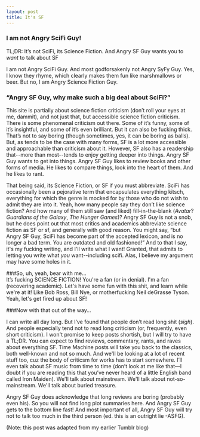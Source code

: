 ```yaml
---
layout: post
title: It's SF
---
```


### I am not Angry SciFi Guy!

TL;DR: It’s not SciFi, its Science Fiction.  And Angry SF Guy wants you to *want* to talk about SF

I am not Angry SciFi Guy.  And most godforsakenly not Angry SyFy Guy.  Yes, I know they rhyme, which clearly makes them fun like marshmallows or beer.  But no, I am Angry Science Fiction Guy.

### “Angry SF Guy, why make such a big deal about SciFi?”

This site is partially about science fiction criticism (don’t roll your eyes at me, dammit), and not just that, but accessible science fiction criticism.  There is some phenomenal criticism out there.  Some of it’s funny, some of it’s insightful, and some of it’s even brilliant.  But it can also be fucking thick.  That’s not to say boring (though sometimes, yes, it can be boring as balls).  But, as tends to be the case with many forms, SF is a lot more accessible and approachable than criticism about it.  However, SF also has a readership that--more than most--tends to enjoy getting deeper into things.  Angry SF Guy wants to get into things.  Angry SF Guy likes to review books and other forms of media.  He likes to compare things, look into the heart of them.  And he likes to rant.

That being said, its Science Fiction, or SF if you must abbreviate.  SciFi has occasionally been a pejorative term that encapsulates everything kitsch, everything for which the genre is mocked for by those who do not wish to admit they are into it.  Yeah, how many people say they don’t like science fiction?  And how many of them still saw (and liked) fill-in-the-blank (*Avatar*? *Guardians of the Galaxy*, *The Hunger Games*)?  Angry SF Guy is not a snob, but he does point out that most critics and academics abbreviate science fiction as SF or sf, and generally with good reason.  You might say, “but Angry SF Guy, SciFi has become part of the accepted lexicon, and is no longer a bad term.  You are outdated and old fashioned!”  And to that I say, it's my fucking writing, and I'll write what I want!  Granted, that admits to letting you write what *you* want--including scifi.  Alas, I believe my argument may have some holes in it.

###So, uh, yeah, bear with me...  
It’s fucking SCIENCE FICTION!  You're a fan (or in denial).  I'm a fan (recovering academic).  Let's have some fun with this shit, and learn while we're at it!  Like Bob Ross, Bill Nye, or motherfucking Neil deGrasse Tyson.  Yeah, let's get fired up about SF!

###Now with that out of the way…

I can write all day long.  But I’ve found that people don’t read long shit (*sigh*).  And people especially tend not to read long criticism (or, frequently, even short criticism).  I won't promise to keep posts shortish, but I will try to have a TL;DR.  You can expect to find reviews, commentary, rants, and raves about everything SF.  Time Machine posts will take you back to the classics, both well-known and not so much.  And we'll be looking at a lot of recent stuff too, cuz the body of criticsm for works has to start somewhere.  I’ll even talk about SF music from time to time (don’t look at me like that—I doubt if you are reading this that you’ve never heard of a little English band called Iron Maiden).  We'll talk about mainstream.  We'll talk about not-so-mainstream.  We'll talk about buried treasure.

Angry SF Guy does acknowledge that long reviews are boring (probably even his).  So you will not find long plot summaries here.  And Angry SF Guy gets to the bottom line fast!  And most important of all, Angry SF Guy will try not to talk too much in the third person (ed. this is an outright lie -ASFG).

(Note: this post was adapted from my earlier Tumblr blog)
